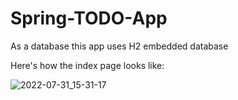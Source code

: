 # Spring-TODO-App

As a database this app uses H2 embedded database

Here's how the index page looks like:

![2022-07-31_15-31-17](https://user-images.githubusercontent.com/81825828/182025020-5a33c49a-de85-4ab7-98a1-751305145301.png)
